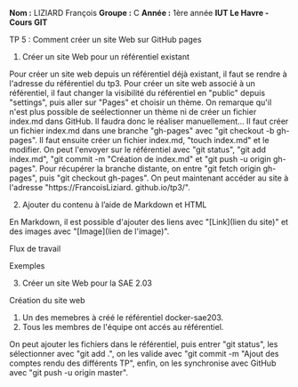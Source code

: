 **Nom :** LIZIARD François
**Groupe :** C
**Année :** 1ère année
**IUT Le Havre - Cours GIT**

TP 5 : Comment créer un site Web sur GitHub pages


1. Créer un site Web pour un référentiel existant

Pour créer un site web depuis un référentiel déjà existant, il faut se rendre à l'adresse
du référentiel du tp3. Pour créer un site web associé à un référentiel, il faut changer la
visibilité du référentiel en "public" depuis "settings", puis aller sur "Pages" et choisir 
un thème.
On remarque qu'il n'est plus possible de seélectionner un thème ni de créer un fichier
index.md dans GitHub. Il faudra donc le réaliser manuellement...
Il faut créer un fichier index.md dans une branche "gh-pages" avec "git checkout -b gh-
pages". Il faut ensuite créer un fichier index.md, "touch index.md" et le modifier.
On peut l'envoyer sur le référentiel avec "git status", "git add index.md", "git commit -m
"Création de index.md" et "git push -u origin gh-pages".
Pour récupérer la branche distante, on entre "git fetch origin gh-pages", puis "git 
checkout gh-pages". On peut maintenant accéder au site à l'adresse "https://FrancoisLiziard.
github.io/tp3/".

2. Ajouter du contenu à l’aide de Markdown et HTML

En Markdown, il est possible d'ajouter des liens avec "[Link](lien du site)" et des images avec
"[Image](lien de l'image)".

Flux de travail

Exemples

3. Créer un site Web pour la SAE 2.03

Création du site web

1. Un des memebres à créé le référentiel docker-sae203.
2. Tous les membres de l'équipe ont accés au référentiel.

On peut ajouter les fichiers dans le référentiel, puis entrer "git status", les 
sélectionner avec "git add .", on les valide avec "git commit -m "Ajout des comptes rendu 
des différents TP", enfin, on les synchronise avec GitHub avec "git push -u origin master".
